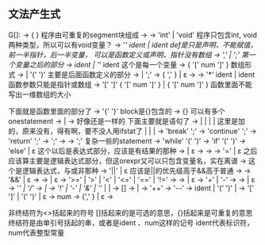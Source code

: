 
## 文法产生式

G[<program>]:
<program> → { <segment> }                                   程序由可重复的segment块组成
<segment> → <type> <def>
<type> → 'int' | 'void'                                     程序只包含int, void两种类型，所以可以有void变量？
<def> → '*' ident <deflist> | ident <idtail>                def是只是声明，不能赋值，前一半指针，后一半变量，
                                                            可以是函数定义或声明，指针没有数组
<deflist> → ','  <defdata> <deflist> | ';'                  第一个变量之后的部分
<defdata> → ident <vardef> | '*' ident                       这个是每一个变量
<vardef> → { '[' num ']' }                                 数组形式
<idtail> → <vardef> <deflist> | '(' <para> ')' <functail>  主要是后面函数定义的部分
<functail> → <block> | ';'
<para> → <onepara> { ','  <onepara> } | ε
<onepara> → <type> <paradata>
<paradata> → '*' ident | ident <paradatatail>               函数参数只能是指针或数组
<paradatatail> → '[' ']' { '[' num ']' } | { '[' num ']' }  函数里面不能写出一维数组的大小

下面就是函数里面的部分了
<block> → '{' <subprogram> '}'                              block是{}包含的
<subprogram> → {<onestatement>}                             可以有多个onestatement
<onestatement> → <localdef> | <statement>
<localdef> → <type> <defdata> <deflist>                     好像还是一样的
下面主要就是语句了
<statement> → <whilestat>|
    <breakstat> |
    <continuestat> |
    <ifstat> |                                              这里是加的，原来没有，得有啊，要不没人用ifstat了
    <returnstat> |
    <blockstat> |
    <assignstat> |
    <emptystat>
<breakstat> → 'break' ';'
<continuestat> → 'continue' ';'
<returnstat> → 'return' <altexpr> ';'
<assignstat> → <altexpr> ';'
<blockstat> → <block>
<emptystat> → ';'
复杂一些的statement
<whilestat> → 'while' '(' <altexpr> ')' <statement>
<ifstat> → 'if'  '(' <expr> ')'  <block> <elsestat>
<elsestat> → 'else' <block> | ε
这个以后是表达式部分，应该是有结果的那种
<altexpr> → <expr> | ε
<expr> → <assexpr>
<assexpr> → <orexpr> <asstail> 
<asstail> → '='  <assexpr>  <asstail> | ε
之后应该算主要是逻辑表达式部分，但这orexpr又可以只包含变量名，实在离谱
<orexpr> → <andexpr> <ortail>                               这个是逻辑表达式，与或非那种
<ortail> → '||' <andexpr> <ortail> | ε                      应该是||的优先级高于&&高于普通
<andexpr> → <cmpexpr> <andtail>
<andtail> → '&&' <cmpexpr> <andtail> |  ε
<cmpexpr> → <aloexpr> <cmptail>
<cmptail> → <cmps> <aloexpr> <cmptail>| ε
<cmps> → '>=' | '>' | '<' | '<=' | '==' | '!='
<aloexpr> → <item> <alotail>
<alotail> → <addsub> <item> <alotail> | ε
<addsub> → '+' | '-'
<item> → <factor> <itemtail>
<itemtail> → <muldiv> <factor> <itemtail> | ε
<muldiv> → '*' | '/'
<factor> → <lop> <factor> | <val>
<lop>  → '!' | '-' | '&' | '*' | <incr> | <decr>
<val> → <elem> [<rop>]
<rop> → <incr> | <decr>
<incr> → '++'
<decr> → '--'
<elem> → ident <idexpr> | '(' <expr> ')' | <literal>
<idexpr> → '[' <expr> ']' | '(' <realarg> ')' | ε
<literal> → num
<realarg> → <arg> {',' <arg>} | ε
<arg> → <expr>

非终结符为<>括起来的符号
[]括起来的是可选的意思，{}括起来是可重复的意思
终结符是由单引号括起的串，或者是ident 、num这样的记号
ident代表标识符，num代表整型常量
